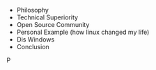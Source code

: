 - Philosophy
- Technical Superiority
- Open Source Community
- Personal Example (how linux changed my life)
- Dis Windows
- Conclusion

P